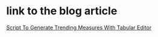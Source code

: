 # link  to the blog article
[Script To Generate Trending Measures With Tabular Editor](https://sergiomurru.com/2021/08/16/script-to-generate-trending-measures-with-tabular-editor/)
